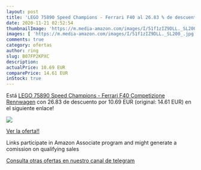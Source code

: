```yaml
---
layout: post
title: 'LEGO 75890 Speed Champions - Ferrari F40 al 26.83 % de descuento'
date: 2020-11-21 02:52:54
thumbnailImage: 'https://m.media-amazon.com/images/I/51f1zIZ9DLL._SL200_.jpg'
images: [ 'https://m.media-amazon.com/images/I/51f1zIZ9DLL._SL200_.jpg' ]
comments: true
category: ofertas
author: ring
slug: B07FP2KPXC
description:
actualPrice: 10.69 EUR
comparePrice: 14.61 EUR
inStock: true
---
```


Está [LEGO 75890 Speed Champions - Ferrari F40 Competizione  Rennwagen](https://www.amazon.de/dp/B07FP2KPXC/?tag=redken02-21) con 26.83 de descuento por 10.69 EUR (original: 14.61 EUR) en el siguiente enlace!

[![](https://m.media-amazon.com/images/I/51f1zIZ9DLL._SL200_.jpg)](https://www.amazon.de/dp/B07FP2KPXC/?tag=redken02-21)

[Ver la oferta!!](https://www.amazon.de/dp/B07FP2KPXC/?tag=redken02-21)

Links participate in Amazon Associate program and might generate a comission on qualifying sales

[Consulta otras ofertas en nuestro canal de telegram](https://t.me/s/ofertas25)

